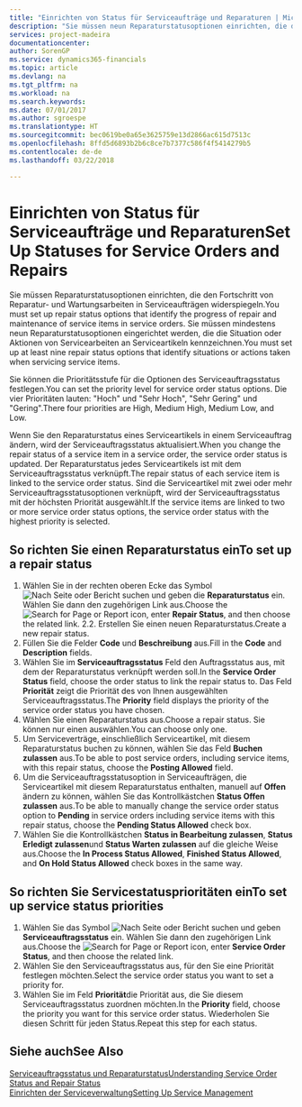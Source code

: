 ```yaml
---
title: "Einrichten von Status für Serviceaufträge und Reparaturen | Microsoft Docs"
description: "Sie müssen neun Reparaturstatusoptionen einrichten, die den Fortschritt von Reparatur- und Wartungsarbeiten in Serviceaufträgen widerspiegeln."
services: project-madeira
documentationcenter: 
author: SorenGP
ms.service: dynamics365-financials
ms.topic: article
ms.devlang: na
ms.tgt_pltfrm: na
ms.workload: na
ms.search.keywords: 
ms.date: 07/01/2017
ms.author: sgroespe
ms.translationtype: HT
ms.sourcegitcommit: bec0619be0a65e3625759e13d2866ac615d7513c
ms.openlocfilehash: 8ffd5d6893b2b6c8ce7b7377c586f4f5414279b5
ms.contentlocale: de-de
ms.lasthandoff: 03/22/2018

---
```

# <a name="set-up-statuses-for-service-orders-and-repairs"></a><span data-ttu-id="68c65-103">Einrichten von Status für Serviceaufträge und Reparaturen</span><span class="sxs-lookup"><span data-stu-id="68c65-103">Set Up Statuses for Service Orders and Repairs</span></span>
<span data-ttu-id="68c65-104">Sie müssen Reparaturstatusoptionen einrichten, die den Fortschritt von Reparatur- und Wartungsarbeiten in Serviceaufträgen widerspiegeln.</span><span class="sxs-lookup"><span data-stu-id="68c65-104">You must set up repair status options that identify the progress of repair and maintenance of service items in service orders.</span></span> <span data-ttu-id="68c65-105">Sie müssen mindestens neun Reparaturstatusoptionen eingerichtet werden, die die Situation oder Aktionen von Servicearbeiten an Serviceartikeln kennzeichnen.</span><span class="sxs-lookup"><span data-stu-id="68c65-105">You must set up at least nine repair status options that identify situations or actions taken when servicing service items.</span></span>  

<span data-ttu-id="68c65-106">Sie können die Prioritätsstufe für die Optionen des Serviceauftragsstatus festlegen.</span><span class="sxs-lookup"><span data-stu-id="68c65-106">You can set the priority level for service order status options.</span></span> <span data-ttu-id="68c65-107">Die vier Prioritäten lauten: "Hoch" und "Sehr Hoch", "Sehr Gering" und "Gering".</span><span class="sxs-lookup"><span data-stu-id="68c65-107">There four priorities are High, Medium High, Medium Low, and Low.</span></span>  
  
<span data-ttu-id="68c65-108">Wenn Sie den Reparaturstatus eines Serviceartikels in einem Serviceauftrag ändern, wird der Serviceauftragsstatus aktualisiert.</span><span class="sxs-lookup"><span data-stu-id="68c65-108">When you change the repair status of a service item in a service order, the service order status is updated.</span></span> <span data-ttu-id="68c65-109">Der Reparaturstatus jedes Serviceartikels ist mit dem Serviceauftragsstatus verknüpft.</span><span class="sxs-lookup"><span data-stu-id="68c65-109">The repair status of each service item is linked to the service order status.</span></span> <span data-ttu-id="68c65-110">Sind die Serviceartikel mit zwei oder mehr Serviceauftragsstatusoptionen verknüpft, wird der Serviceauftragsstatus mit der höchsten Priorität ausgewählt.</span><span class="sxs-lookup"><span data-stu-id="68c65-110">If the service items are linked to two or more service order status options, the service order status with the highest priority is selected.</span></span>  

## <a name="to-set-up-a-repair-status"></a><span data-ttu-id="68c65-111">So richten Sie einen Reparaturstatus ein</span><span class="sxs-lookup"><span data-stu-id="68c65-111">To set up a repair status</span></span>  
1. <span data-ttu-id="68c65-112">Wählen Sie in der rechten oberen Ecke das Symbol ![Nach Seite oder Bericht suchen](media/ui-search/search_small.png "Nach Seite oder Bericht suchen") und geben die **Reparaturstatus** ein. Wählen Sie dann den zugehörigen Link aus.</span><span class="sxs-lookup"><span data-stu-id="68c65-112">Choose the ![Search for Page or Report](media/ui-search/search_small.png "Search for Page or Report icon") icon, enter **Repair Status**, and then choose the related link.</span></span> <span data-ttu-id="68c65-113">2.</span><span class="sxs-lookup"><span data-stu-id="68c65-113">2.</span></span> <span data-ttu-id="68c65-114">Erstellen Sie einen neuen Reparaturstatus.</span><span class="sxs-lookup"><span data-stu-id="68c65-114">Create a new repair status.</span></span>  
3. <span data-ttu-id="68c65-115">Füllen Sie die Felder **Code** und **Beschreibung** aus.</span><span class="sxs-lookup"><span data-stu-id="68c65-115">Fill in the **Code** and **Description** fields.</span></span>  
4. <span data-ttu-id="68c65-116">Wählen Sie im **Serviceauftragsstatus** Feld den Auftragsstatus aus, mit dem der Reparaturstatus verknüpft werden soll.</span><span class="sxs-lookup"><span data-stu-id="68c65-116">In the **Service Order Status** field, choose the order status to link the repair status to.</span></span> <span data-ttu-id="68c65-117">Das Feld **Priorität** zeigt die Priorität des von Ihnen ausgewählten Serviceauftragsstatus.</span><span class="sxs-lookup"><span data-stu-id="68c65-117">The **Priority** field displays the priority of the service order status you have chosen.</span></span>  
5. <span data-ttu-id="68c65-118">Wählen Sie einen Reparaturstatus aus.</span><span class="sxs-lookup"><span data-stu-id="68c65-118">Choose a repair status.</span></span> <span data-ttu-id="68c65-119">Sie können nur einen auswählen.</span><span class="sxs-lookup"><span data-stu-id="68c65-119">You can choose only one.</span></span>  
6. <span data-ttu-id="68c65-120">Um Serviceverträge, einschließlich Serviceartikel, mit diesem Reparaturstatus buchen zu können, wählen Sie das Feld **Buchen zulassen** aus.</span><span class="sxs-lookup"><span data-stu-id="68c65-120">To be able to post service orders, including service items, with this repair status, choose the **Posting Allowed** field.</span></span>  
7. <span data-ttu-id="68c65-121">Um die Serviceauftragsstatusoption in Serviceaufträgen, die Serviceartikel mit diesem Reparaturstatus enthalten, manuell auf **Offen** ändern zu können, wählen Sie das Kontrollkästchen **Status Offen zulassen** aus.</span><span class="sxs-lookup"><span data-stu-id="68c65-121">To be able to manually change the service order status option to **Pending** in service orders including service items with this repair status, choose the **Pending Status Allowed** check box.</span></span>  
8. <span data-ttu-id="68c65-122">Wählen Sie die Kontrollkästchen **Status in Bearbeitung zulassen**, **Status Erledigt zulassen**und **Status Warten zulassen** auf die gleiche Weise aus.</span><span class="sxs-lookup"><span data-stu-id="68c65-122">Choose the **In Process Status Allowed**, **Finished Status Allowed**, and **On Hold Status Allowed** check boxes in the same way.</span></span>
  
## <a name="to-set-up-service-status-priorities"></a><span data-ttu-id="68c65-123">So richten Sie Servicestatusprioritäten ein</span><span class="sxs-lookup"><span data-stu-id="68c65-123">To set up service status priorities</span></span>  
1. <span data-ttu-id="68c65-124">Wählen Sie das Symbol ![Nach Seite oder Bericht suchen](media/ui-search/search_small.png "Nach Seite oder Bericht suchen") und geben **Serviceauftragsstatus** ein. Wählen Sie dann den zugehörigen Link aus.</span><span class="sxs-lookup"><span data-stu-id="68c65-124">Choose the ![Search for Page or Report](media/ui-search/search_small.png "Search for Page or Report icon") icon, enter **Service Order Status**, and then choose the related link.</span></span>  
2. <span data-ttu-id="68c65-125">Wählen Sie den Serviceauftragsstatus aus, für den Sie eine Priorität festlegen möchten.</span><span class="sxs-lookup"><span data-stu-id="68c65-125">Select the service order status you want to set a priority for.</span></span>  
3. <span data-ttu-id="68c65-126">Wählen Sie im Feld **Priorität**die Priorität aus, die Sie diesem Serviceauftragsstatus zuordnen möchten.</span><span class="sxs-lookup"><span data-stu-id="68c65-126">In the **Priority** field, choose the priority you want for this service order status.</span></span> <span data-ttu-id="68c65-127">Wiederholen Sie diesen Schritt für jeden Status.</span><span class="sxs-lookup"><span data-stu-id="68c65-127">Repeat this step for each status.</span></span>  
  
## <a name="see-also"></a><span data-ttu-id="68c65-128">Siehe auch</span><span class="sxs-lookup"><span data-stu-id="68c65-128">See Also</span></span>  
[<span data-ttu-id="68c65-129">Serviceauftragsstatus und Reparaturstatus</span><span class="sxs-lookup"><span data-stu-id="68c65-129">Understanding Service Order Status and Repair Status</span></span>]()  
[<span data-ttu-id="68c65-130">Einrichten der Serviceverwaltung</span><span class="sxs-lookup"><span data-stu-id="68c65-130">Setting Up Service Management</span></span>](service-setup-service.md)  


